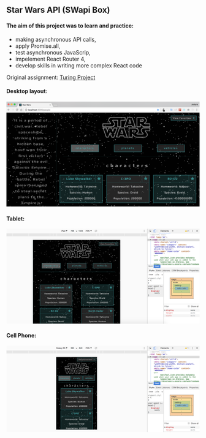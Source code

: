 ## Star Wars API (SWapi Box)

#### The aim of this project was to learn and practice:
* making asynchronous API calls, 
* apply Promise.all, 
* test asynchronous JavaScrip,
* impelement React Router 4,
* develop skills in writing more complex React code

Original assignment: [Turing Project](http://frontend.turing.io/projects/swapi-box.html)


#### Desktop layout:
![Desktop layout](public/screenshots/desktop.jpg)

#### Tablet:
![Tables layout](public/screenshots/iPad.jpg)

#### Cell Phone:
![Mobile layout](public/screenshots/cell.jpg)
